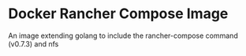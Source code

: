 # Docker Rancher Compose Image

An image extending golang to include the rancher-compose command (v0.7.3) and nfs
